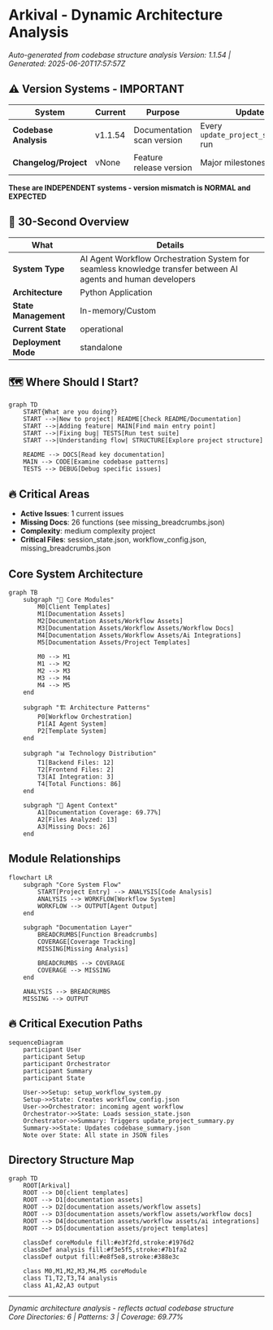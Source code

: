 # Arkival - Dynamic Architecture Analysis

*Auto-generated from codebase structure analysis*
*Version: 1.1.54 | Generated: 2025-06-20T17:57:57Z*

## ⚠️ Version Systems - IMPORTANT
| System | Current | Purpose | Updates |
|--------|---------|---------|---------|
| **Codebase Analysis** | v1.1.54 | Documentation scan version | Every `update_project_summary.py` run |
| **Changelog/Project** | vNone | Feature release version | Major milestones only |

**These are INDEPENDENT systems - version mismatch is NORMAL and EXPECTED**

## 🎯 30-Second Overview
| What | Details |
|------|---------|
| **System Type** | AI Agent Workflow Orchestration System for seamless knowledge transfer between AI agents and human developers |
| **Architecture** | Python Application |
| **State Management** | In-memory/Custom |
| **Current State** | operational |
| **Deployment Mode** | standalone |

## 🗺️ Where Should I Start?
```mermaid
graph TD
    START{What are you doing?} 
    START -->|New to project| README[Check README/Documentation]
    START -->|Adding feature| MAIN[Find main entry point]
    START -->|Fixing bug| TESTS[Run test suite]
    START -->|Understanding flow| STRUCTURE[Explore project structure]
    
    README --> DOCS[Read key documentation]
    MAIN --> CODE[Examine codebase patterns]
    TESTS --> DEBUG[Debug specific issues]
```

## 🔥 Critical Areas
- **Active Issues**: 1 current issues
- **Missing Docs**: 26 functions (see missing_breadcrumbs.json)
- **Complexity**: medium complexity project
- **Critical Files**: session_state.json, workflow_config.json, missing_breadcrumbs.json

## Core System Architecture
```mermaid
graph TB
    subgraph "📁 Core Modules"
        M0[Client Templates]
        M1[Documentation Assets]
        M2[Documentation Assets/Workflow Assets]
        M3[Documentation Assets/Workflow Assets/Workflow Docs]
        M4[Documentation Assets/Workflow Assets/Ai Integrations]
        M5[Documentation Assets/Project Templates]

        M0 --> M1
        M1 --> M2
        M2 --> M3
        M3 --> M4
        M4 --> M5
    end

    subgraph "🏗 Architecture Patterns"
        P0[Workflow Orchestration]
        P1[AI Agent System]
        P2[Template System]
    end

    subgraph "📊 Technology Distribution"
        T1[Backend Files: 12]
        T2[Frontend Files: 2]
        T3[AI Integration: 3]
        T4[Total Functions: 86]
    end

    subgraph "🤖 Agent Context"
        A1[Documentation Coverage: 69.77%]
        A2[Files Analyzed: 13]
        A3[Missing Docs: 26]
    end
```

## Module Relationships
```mermaid
flowchart LR
    subgraph "Core System Flow"
        START[Project Entry] --> ANALYSIS[Code Analysis]
        ANALYSIS --> WORKFLOW[Workflow System]
        WORKFLOW --> OUTPUT[Agent Output]
    end
    
    subgraph "Documentation Layer"
        BREADCRUMBS[Function Breadcrumbs]
        COVERAGE[Coverage Tracking] 
        MISSING[Missing Analysis]
        
        BREADCRUMBS --> COVERAGE
        COVERAGE --> MISSING
    end
    
    ANALYSIS --> BREADCRUMBS
    MISSING --> OUTPUT
```

## 🔥 Critical Execution Paths
```mermaid
sequenceDiagram
    participant User
    participant Setup
    participant Orchestrator
    participant Summary
    participant State
    
    User->>Setup: setup_workflow_system.py
    Setup->>State: Creates workflow_config.json
    User->>Orchestrator: incoming agent workflow
    Orchestrator->>State: Loads session_state.json
    Orchestrator->>Summary: Triggers update_project_summary.py
    Summary->>State: Updates codebase_summary.json
    Note over State: All state in JSON files
```

## Directory Structure Map
```mermaid
graph TD
    ROOT[Arkival]
    ROOT --> D0[client templates]
    ROOT --> D1[documentation assets]
    ROOT --> D2[documentation assets/workflow assets]
    ROOT --> D3[documentation assets/workflow assets/workflow docs]
    ROOT --> D4[documentation assets/workflow assets/ai integrations]
    ROOT --> D5[documentation assets/project templates]

    classDef coreModule fill:#e3f2fd,stroke:#1976d2
    classDef analysis fill:#f3e5f5,stroke:#7b1fa2
    classDef output fill:#e8f5e8,stroke:#388e3c
    
    class M0,M1,M2,M3,M4,M5 coreModule
    class T1,T2,T3,T4 analysis
    class A1,A2,A3 output
```

---
*Dynamic architecture analysis - reflects actual codebase structure*  
*Core Directories: 6 | Patterns: 3 | Coverage: 69.77%*
